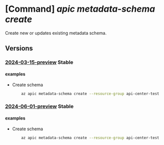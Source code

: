 # [Command] _apic metadata-schema create_

Create new or updates existing metadata schema.

## Versions

### [2024-03-15-preview](/Resources/mgmt-plane/L3N1YnNjcmlwdGlvbnMve30vcmVzb3VyY2Vncm91cHMve30vcHJvdmlkZXJzL21pY3Jvc29mdC5hcGljZW50ZXIvc2VydmljZXMve30vbWV0YWRhdGFzY2hlbWFzL3t9/2024-03-15-preview.xml) **Stable**

<!-- mgmt-plane /subscriptions/{}/resourcegroups/{}/providers/microsoft.apicenter/services/{}/metadataschemas/{} 2024-03-15-preview -->

#### examples

- Create schema
    ```bash
        az apic metadata-schema create --resource-group api-center-test --service-name contoso --name "test1" --schema '{\"type\":\"string\", \"title\":\"First name\", \"pattern\": \"^[a-zA-Z0-9]+$\"}'
    ```

### [2024-06-01-preview](/Resources/mgmt-plane/L3N1YnNjcmlwdGlvbnMve30vcmVzb3VyY2Vncm91cHMve30vcHJvdmlkZXJzL21pY3Jvc29mdC5hcGljZW50ZXIvc2VydmljZXMve30vbWV0YWRhdGFzY2hlbWFzL3t9/2024-06-01-preview.xml) **Stable**

<!-- mgmt-plane /subscriptions/{}/resourcegroups/{}/providers/microsoft.apicenter/services/{}/metadataschemas/{} 2024-06-01-preview -->

#### examples

- Create schema
    ```bash
        az apic metadata-schema create --resource-group api-center-test --service-name contoso --name "test1" --schema '{\"type\":\"string\", \"title\":\"First name\", \"pattern\": \"^[a-zA-Z0-9]+$\"}'
    ```
